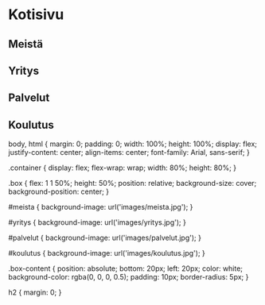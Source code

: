 # Kotisivu
<!DOCTYPE html>
<html lang="en">
<head>
    <meta charset="UTF-8">
    <meta name="viewport" content="width=device-width, initial-scale=1.0">
    <title>Homepage</title>
    <link rel="stylesheet" href="styles.css">
</head>
<body>
    <div class="container">
        <div class="box" id="meista">
            <div class="box-content">
                <h2>Meistä</h2>
            </div>
        </div>
        <div class="box" id="yritys">
            <div class="box-content">
                <h2>Yritys</h2>
            </div>
        </div>
        <div class="box" id="palvelut">
            <div class="box-content">
                <h2>Palvelut</h2>
            </div>
        </div>
        <div class="box" id="koulutus">
            <div class="box-content">
                <h2>Koulutus</h2>
            </div>
        </div>
    </div>
</body>
</html>
body, html {
    margin: 0;
    padding: 0;
    width: 100%;
    height: 100%;
    display: flex;
    justify-content: center;
    align-items: center;
    font-family: Arial, sans-serif;
}

.container {
    display: flex;
    flex-wrap: wrap;
    width: 80%;
    height: 80%;
}

.box {
    flex: 1 1 50%;
    height: 50%;
    position: relative;
    background-size: cover;
    background-position: center;
}

#meista {
    background-image: url('images/meista.jpg');
}

#yritys {
    background-image: url('images/yritys.jpg');
}

#palvelut {
    background-image: url('images/palvelut.jpg');
}

#koulutus {
    background-image: url('images/koulutus.jpg');
}

.box-content {
    position: absolute;
    bottom: 20px;
    left: 20px;
    color: white;
    background-color: rgba(0, 0, 0, 0.5);
    padding: 10px;
    border-radius: 5px;
}

h2 {
    margin: 0;
}
